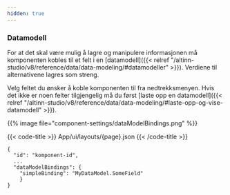 ```yaml
---
hidden: true
---
```


<!-- begin intro -->
### Datamodell

For at det skal være mulig å lagre og manipulere informasjonen må komponenten kobles til et felt i en [datamodell]({{< relref "/altinn-studio/v8/reference/data/data-modeling/#datamodeller" >}}).
Verdiene til alternativene lagres som streng.

<!-- end intro -->


<!-- begin asd -->

Velg feltet du ønsker å koble komponenten til fra nedtrekksmenyen.
 Hvis det ikke er noen felter tilgjengelig må du først [laste opp en datamodell]({{< relref "/altinn-studio/v8/reference/data/data-modeling/#laste-opp-og-vise-datamodell" >}}).

<!-- Bilde må ligge i /assets/images/component-settings. Erstatt filnavn. -->
{{% image file="component-settings/dataModelBindings.png" %}}

<!-- end asd -->


<!-- begin code -->

{{< code-title >}}
App/ui/layouts/{page}.json
{{< /code-title >}}

```json{hl_lines="4-6"}
{
  "id": "komponent-id",
  ...
  "dataModelBindings": {
    "simpleBinding": "MyDataModel.SomeField"
    }
}
```

<!-- end code -->


<!-- begin more -->


<!-- end more -->